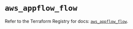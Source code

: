 # `aws_appflow_flow`

Refer to the Terraform Registry for docs: [`aws_appflow_flow`](https://registry.terraform.io/providers/hashicorp/aws/5.94.0/docs/resources/appflow_flow).
